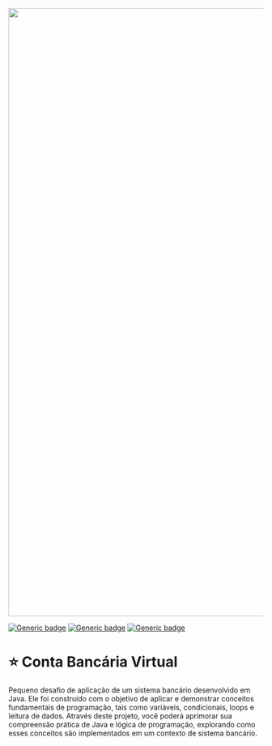 <p align="center">
  <img src="https://github.com/jessiferreira/buscador/assets/121064773/ae2f2a49-b97d-442f-91a6-de6329062b18" alt="imagem-alura" width="1200px">
</p>

[![Generic badge](https://img.shields.io/badge/LINGUAGEM-Java-FF79C6.svg)](https://shields.io/)&nbsp;[![Generic badge](https://img.shields.io/badge/IDE-IntelliJ_IDEA-FF79C6.svg)](https://shields.io/)&nbsp;[![Generic badge](https://img.shields.io/badge/STATUS-Concluído-FF79C6.svg)](https://shields.io/)

# ⭐ Conta Bancária Virtual
Pequeno desafio de aplicação de um sistema bancário desenvolvido em Java. Ele foi construído com o objetivo de aplicar e demonstrar conceitos fundamentais de programação, 
tais como variáveis, condicionais, loops e leitura de dados. Através deste projeto, você poderá aprimorar sua compreensão prática de Java e lógica de programação, 
explorando como esses conceitos são implementados em um contexto de sistema bancário.


